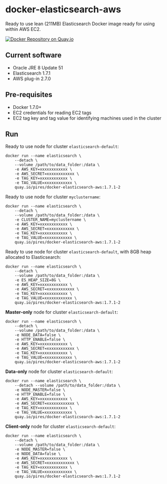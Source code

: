 # docker-elasticsearch-aws

Ready to use lean (211MB) Elasticsearch Docker image ready for using within AWS EC2.

[![Docker Repository on Quay.io](https://quay.io/repository/pires/docker-elasticsearch-aws/status "Docker Repository on Quay.io")](https://quay.io/repository/pires/docker-elasticsearch-aws)

## Current software

* Oracle JRE 8 Update 51
* Elasticsearch 1.7.1
* AWS plug-in 2.7.0

## Pre-requisites

* Docker 1.7.0+
* EC2 credentials for reading EC2 tags
* EC2 tag key and tag value for identifying machines used in the cluster

## Run

Ready to use node for cluster `elasticsearch-default`:
```
docker run --name elasticsearch \
	--detach \
	--volume /path/to/data_folder:/data \
	-e AWS_KEY=xxxxxxxxxxxx \
	-e AWS_SECRET=xxxxxxxxxxxx \
	-e TAG_KEY=xxxxxxxxxxxx \
	-e TAG_VALUE=xxxxxxxxxxxx \
	quay.io/pires/docker-elasticsearch-aws:1.7.1-2
```

Ready to use node for cluster `myclustername`:
```
docker run --name elasticsearch \
	--detach \
	--volume /path/to/data_folder:/data \
	-e CLUSTER_NAME=myclustername \
	-e AWS_KEY=xxxxxxxxxxxx \
	-e AWS_SECRET=xxxxxxxxxxxx \
	-e TAG_KEY=xxxxxxxxxxxx \
	-e TAG_VALUE=xxxxxxxxxxxx \
	quay.io/pires/docker-elasticsearch-aws:1.7.1-2
```

Ready to use node for cluster `elasticsearch-default`, with 8GB heap allocated to Elasticsearch:
```
docker run --name elasticsearch \
	--detach \
	--volume /path/to/data_folder:/data \
	-e ES_HEAP_SIZE=8G \
	-e AWS_KEY=xxxxxxxxxxxx \
	-e AWS_SECRET=xxxxxxxxxxxx \
	-e TAG_KEY=xxxxxxxxxxxx \
	-e TAG_VALUE=xxxxxxxxxxxx \
	quay.io/pires/docker-elasticsearch-aws:1.7.1-2
```

**Master-only** node for cluster `elasticsearch-default`:
```
docker run --name elasticsearch \
	--detach \
	--volume /path/to/data_folder:/data \
	-e NODE_DATA=false \
	-e HTTP_ENABLE=false \
	-e AWS_KEY=xxxxxxxxxxxx \
	-e AWS_SECRET=xxxxxxxxxxxx \
	-e TAG_KEY=xxxxxxxxxxxx \
	-e TAG_VALUE=xxxxxxxxxxxx \
	quay.io/pires/docker-elasticsearch-aws:1.7.1-2
```

**Data-only** node for cluster `elasticsearch-default`:
```
docker run --name elasticsearch \
	--detach --volume /path/to/data_folder:/data \
	-e NODE_MASTER=false \
	-e HTTP_ENABLE=false \
	-e AWS_KEY=xxxxxxxxxxxx \
	-e AWS_SECRET=xxxxxxxxxxxx \
	-e TAG_KEY=xxxxxxxxxxxx \
	-e TAG_VALUE=xxxxxxxxxxxx \
	quay.io/pires/docker-elasticsearch-aws:1.7.1-2
```

**Client-only** node for cluster `elasticsearch-default`:
```
docker run --name elasticsearch \
	--detach \
	--volume /path/to/data_folder:/data \
	-e NODE_MASTER=false \
	-e NODE_DATA=false \
	-e AWS_KEY=xxxxxxxxxxxx \
	-e AWS_SECRET=xxxxxxxxxxxx \
	-e TAG_KEY=xxxxxxxxxxxx \
	-e TAG_VALUE=xxxxxxxxxxxx \
	quay.io/pires/docker-elasticsearch-aws:1.7.1-2
```

